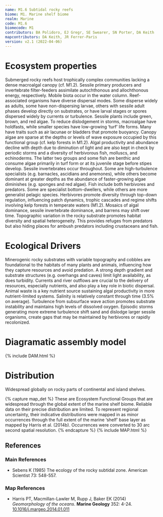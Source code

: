 ```yaml
---
name: M1.6 Subtidal rocky reefs
biome: M1. Marine shelf biome
realm: Marine
code: M1.6
biomecode: M1
contributors: BA Polidoro, EJ Gregr, SE Swearer, SN Porter, DA Keith
mapcontributors: DA Keith, JR Ferrer-Paris
version: v2.1 (2022-04-06)
---
```

# Ecosystem properties

Submerged rocky reefs host trophically complex communities lacking a dense macroalgal canopy (cf. M1.2). Sessile primary producers and invertebrate filter-feeders assimilate autochthonous and allochthonous energy, respectively. Mobile biota occur in the water column. Reef-associated organisms have diverse dispersal modes. Some disperse widely as adults, some have non-dispersing larvae, others with sessile adult phases develop directly on substrates, or have larval stages or spores dispersed widely by currents or turbulence. Sessile plants include green, brown, and red algae. To reduce dislodgement in storms, macroalgae have holdfasts, while smaller species have low-growing ‘turf’ life forms. Many have traits such as air lacunae or bladders that promote buoyancy. Canopy algae are sparse at the depths or levels of wave exposure occupied by this functional group (cf. kelp forests in M1.2). Algal productivity and abundance decline with depth due to diminution of light and are also kept in check by periodic storms and a diversity of herbivorous fish, molluscs, and echinoderms. The latter two groups and some fish are benthic and consume algae primarily in turf form or at its juvenile stage before stipes develop. Sessile invertebrates occur throughout. Some are high-turbulence specialists (e.g. barnacles, ascidians and anemones), while others become dominant at greater depths as the abundance of faster-growing algae diminishes (e.g. sponges and red algae). Fish include both herbivores and predators. Some are specialist bottom-dwellers, while others are more generalist pelagic species. Herbivores promote diversity through top-down regulation, influencing patch dynamics, trophic cascades and regime shifts involving kelp forests in temperate waters (M1.2). Mosaics of algal dominance, sessile invertebrate dominance, and barrens may shift over time. Topographic variation in the rocky substrate promotes habitat diversity and spatial heterogeneity. This provides refuges from predators but also hiding places for ambush predators including crustaceans and fish.

# Ecological Drivers

Minerogenic rocky substrates with variable topography and cobbles are foundational to the habitats of many plants and animals, influencing how they capture resources and avoid predation. A strong depth gradient and substrate structures (e.g. overhangs and caves) limit light availability, as does turbidity. Currents and river outflows are crucial to the delivery of resources, especially nutrients, and also play a key role in biotic dispersal. Animal waste is a key nutrient source sustaining algal productivity in more nutrient-limited systems. Salinity is relatively constant through time (3.5% on average). Turbulence from subsurface wave action promotes substrate instability and maintains high levels of dissolved oxygen. Episodic storms generating more extreme turbulence shift sand and dislodge larger sessile organisms, create gaps that may be maintained by herbivores or rapidly recolonized.

# Diagramatic assembly model

{% include DAM.html %}

# Distribution

Widespread globally on rocky parts of continental and island shelves.

{% capture map_det %}
These are Ecosystem Functional Groups that are widespread through the global extent of the marine shelf biome. Reliable data on their precise distribution are limited. To represent regional uncertainty, their indicative distributions were mapped in as minor occurrences through the full extent of the marine ‘shelf’ base layer as mapped by Harris et al. (2014b). Occurrences were converted to 30 arc second spatial resolution.
{% endcapture %}
{% include MAP.html %}

## References
### Main References
* Sebens K (1985) The ecology of the rocky subtidal zone. American Scientist 73: 548-557.
### Map References
* Harris PT, Macmillan-Lawler M, Rupp J, Baker EK (2014) *Geomorphology of the oceans*. **Marine Geology** 352: 4-24. [10.1016/j.margeo.2014.01.011](https://doi.org/10.1016/j.margeo.2014.01.011)
